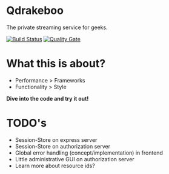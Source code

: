 Qdrakeboo
======

The private streaming service for geeks.

[![Build Status](https://travis-ci.org/bbortt/qdrakeboo.svg?branch=master)](https://travis-ci.org/bbortt/qdrakeboo)
[![Quality Gate](https://sonarcloud.io/api/project_badges/measure?project=io.github.bbortt.qdrakeboo:bom&metric=alert_status)](https://sonarcloud.io/dashboard?id=io.github.bbortt.qdrakeboo%3Abom)

# What this is about?

* Performance > Frameworks
* Functionality > Style

**Dive into the code and try it out!**

# TODO's

* Session-Store on express server
* Session-Store on authorization server
* Global error handling (concept/implementation) in frontend
* Little administrative GUI on authorization server
* Learn more about resource ids?
